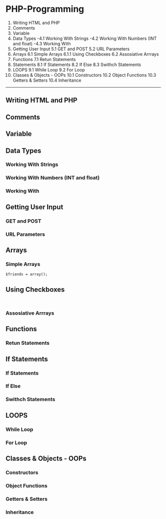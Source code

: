 # PHP-Programming
1. Writing HTML and PHP
2. Comments
3. Variable
4. Data Types
  -4.1 Working With Strings
  -4.2 Working With Numbers (INT and float)
  -4.3 Working With 
5. Getting User Input
  5.1 GET and POST
  5.2 URL Parameters
6. Arrays
  6.1 Simple Arrays
    6.1.1 Using Checkboxes
  6.2 Assosiative Arrrays
7. Functions
7.1 Retun Statements
8. Statements
  8.1 If Statements
  8.2 If Else
  8.3 Swithch Statements
9. LOOPS
  9.1 While Loop
  9.2 For Loop 
10. Classes & Objects - OOPs
  10.1 Constructors
  10.2 Object Functions
  10.3 Getters & Setters
  10.4 Inheritance


<hr>






## Writing HTML and PHP

## Comments

## Variable


## Data Types
  
  ### Working With Strings
  
  ### Working With Numbers (INT and float)
  
  ### Working With 

  
## Getting User Input

  ### GET and POST
  ### URL Parameters

## Arrays
  ### Simple Arrays
  ```$friends = array();```

  ## Using Checkboxes
  ``` ```
  

  


  ### Assosiative Arrrays

## Functions

  ### Retun Statements

## If Statements


  ### If Statements

  ### If Else
  ### Swithch Statements

## LOOPS
  ### While Loop
  
  ### For Loop 
  
## Classes & Objects - OOPs
  ###

  ### Constructors

  ### Object Functions

  ### Getters & Setters

  ### Inheritance
